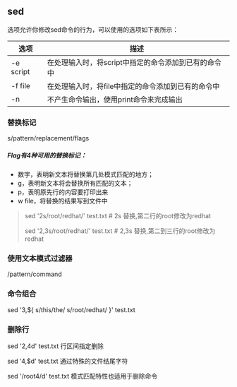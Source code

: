 ## sed

选项允许你修改sed命令的行为，可以使用的选项如下表所示：

| 选项      | 描述                                                 |
| --------- | ---------------------------------------------------- |
| -e script | 在处理输入时，将script中指定的命令添加到已有的命令中 |
| -f file   | 在处理输入时，将file中指定的命令添加到已有的命令中   |
| -n        | 不产生命令输出，使用print命令来完成输出              |

### 替换标记

s/pattern/replacement/flags  

##### Flag有4种可用的替换标记：

- 数字，表明新文本将替换第几处模式匹配的地方；
- g，表明新文本将会替换所有匹配的文本；
- p，表明原先行的内容要打印出来
- w file，将替换的结果写到文件中

> sed '2s/root/redhat/' test.txt    # 2s 替换,第二行的root修改为redhat
>
> sed '2,3s/root/redhat/' test.txt  # 2,3s 替换,第二到三行的root修改为redhat

### 使用文本模式过滤器

/pattern/command

### 命令组合

sed '3,${  s/this/the/  s/root/redhat/  }' test.txt

### 删除行

sed '2,4d' test.txt      行区间指定删除

sed '4,$d' test.txt      通过特殊的文件结尾字符

sed '/root4/d' test.txt 模式匹配特性也适用于删除命令

